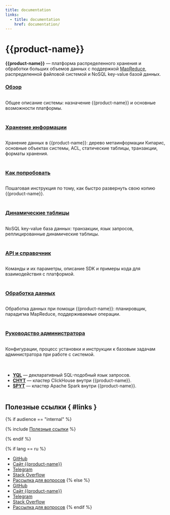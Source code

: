```yaml
---
title: documentation
links:
  - title: documentation
    href: documentation/
---
```


# {{product-name}}

<style scoped>
.grid-container {
  display: grid;
  grid-template-columns: repeat(auto-fit, minmax(300px, 1fr));
  column-gap: 50px;
  row-gap: 20px;
}
.grid-item {
  display: flex;
  flex-direction: column;
}
.last {
  grid-column: -2;
}
h2 {
  padding-top: 32px !important;
  margin-top: 0 !important;
}
h3 {
  padding-top: 8px !important;
  margin-top: 0 !important;
}
</style>

**{{product-name}}** — платформа распределенного хранения и обработки больших объемов данных с поддержкой [MapReduce](http://ru.wikipedia.org/wiki/MapReduce), распределенной файловой системой и NoSQL key-value базой данных.


<div class="grid-container">
    <div class="grid-item">
        <h3><a href="overview/about">Обзор</a></h3>
        <p>Общее описание системы: назначение {{product-name}} и основные возможности платформы.</p>
    </div>
    <div class="grid-item">
        <h3><a href="user-guide/storage/cypress">Хранение информации</a></h3>
        <p>Хранение данных в {{product-name}}: дерево метаинформации Кипарис, основные объектах системы, ACL, статические таблицы, транзакции, форматы хранения.</p>
    </div>
    <div class="grid-item">
        <h3><a href="overview/try-yt">Как попробовать</a></h3>
        <p>Пошаговая инструкция по тому, как быстро развернуть свою копию {{product-name}}.</p>
    </div>
    <div class="grid-item">
        <h3><a href="user-guide/dynamic-tables/overview">Динамические таблицы</a></h3>
        <p>NoSQL key-value база данных: транзакции, язык запросов, реплицированные динамические таблицы.</p>
    </div>
    <div class="grid-item">
        <h3><a href="api/commands">API и справочник</a></h3>
        <p>Команды и их параметры, описание SDK и примеры кода для взаимодействия с платформой.</p>
    </div>
    <div class="grid-item">
        <h3><a href="user-guide/data-processing/scheduler/scheduler-and-pools">Обработка данных</a></h3>
        <p>Обработка данных при помощи {{product-name}}: планировщик, парадигма MapReduce, поддерживаемые операции.</p>
    </div>
    <div class="grid-item">
        <h3><a href="admin-guide/set-req">Руководство администратора</a></h3>
        <p>Конфигурации, процесс установки и инструкции к базовым задачам администратора при работе с системой.</p>
    </div>
        <div class="grid-item last">
        <ul>
            <li><b><a href="yql/index">YQL</a></b> — декларативный SQL-подобный язык запросов.</li>
            <li><b><a href="user-guide/data-processing/chyt/about-chyt">CHYT</a></b> — кластер ClickHouse внутри {{product-name}}.</li>
            <li><b><a href="user-guide/data-processing/spyt/overview">SPYT</a></b> — кластер Apache Spark внутри {{product-name}}.</li>
        </ul>
    </div>


</div>

## Полезные ссылки { #links }

{% if audience == "internal" %}

{% include [Полезные ссылки](_includes/links-int.md) %}

{% endif %}

{% if lang == ru %}
* [GitHub](https://github.com/ytsaurus/ytsaurus)
* [Сайт {{product-name}}](https://ytsaurus.tech/ru)
* [Telegram](https://t.me/ytsaurus_ru)
* [Stack Overflow](https://stackoverflow.com/tags/ytsaurus)
* [Рассылка для вопросов](mailto:community_ru@ytsaurus.tech)
{% else %}
* [GitHub](https://github.com/ytsaurus/ytsaurus)
* [Сайт {{product-name}}](https://ytsaurus.tech)
* [Telegram](https://t.me/ytsaurus)
* [Stack Overflow](https://stackoverflow.com/tags/ytsaurus)
* [Рассылка для вопросов](mailto:community@ytsaurus.tech)
{% endif %}



